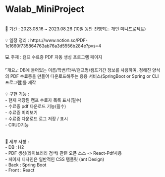 # Walab_MiniProject

<br>
📆 기간 : 2023.08.16 ~ 2023.08.26 (10일 동안 진행되는 개인 미니프로젝트)
<br>
<br>
💡 일정 정리 : https://www.notion.so/PDF-1c1660f735864763ab76a3d5556b284e?pvs=4
<br>
<br>
💻 주제 : 캠프 수료증 PDF 자동 생성 프로그램 페이지
<br>
<br>
⌜개요⌟: DB에 들어있는 이름/학번/학부/캠프명/캠프기간 정보를 사용하여, 정해진 양식의 PDF 수료증을 만들어 다운로드해주는 응용 서비스(SpringBoot or Spring or CLI 프로그램)를 제작
<br>
<br>
💡 구현 기능 :
<br>
- 현재 저장된 캠프 수료자 목록 표시(필수)<br>
- 수료증 pdf 다운로드 기능(필수)<br>
- 수료증 미리보기<br>
- 수료증 다운로드 로그 저장 / 표시<br>
- CRUD기능 <br>
<br>
<br>
📎 세부 사항 :
<br>
- DB : H2<br>
- PDF 생성(라이브러리 검색) 관련 오픈 소스 -> React-Pdf사용<br>
- 페이지 디자인은 일반적인 CSS 템플릿 (ant Design)<br>
- Back : Spring Boot<br>
- Front : React
